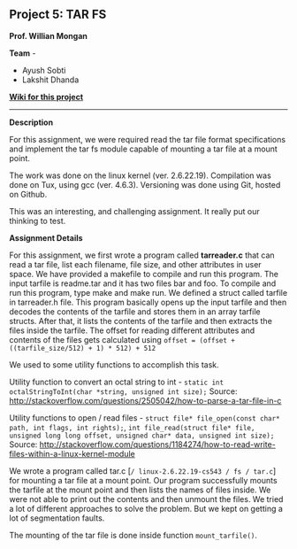 ## Project 5: TAR FS ##

**Prof. Willian Mongan**

**Team** - 
* Ayush Sobti  
* Lakshit Dhanda

[**Wiki for this project**](https://github.com/xbonez/CS-370/wiki/Project-5)

-----
**Description**

For this assignment, we were required read the tar file format specifications and implement the tar fs module capable of mounting a tar file at a mount point.

The work was done on the linux kernel (ver. 2.6.22.19). Compilation was done on Tux, using gcc (ver. 4.6.3). Versioning was done using Git, hosted on Github.

This was an interesting, and challenging assignment. It really put our thinking to test.

**Assignment Details**

For this assignment, we first wrote a program called **tarreader.c** that can read a tar file, list each filename, file size, and other attributes in user space. We have provided a makefile to compile and run this program. The input tarfile is readme.tar and it has two files bar and foo. To compile and run this program, type make and make run. 
We defined a struct called tarfile in tarreader.h file. This program basically opens up the input tarfile and then decodes the contents of the tarfile and stores them in an array tarfile structs. After that, it lists the contents of the tarfile and then extracts the files inside the tarfile. 
The offset for reading different attributes and contents of the files gets calculated using `offset = (offset + ((tarfile_size/512) + 1) * 512) + 512`

We used to some utility functions to accomplish this task.

Utility function to convert an octal string to int - `static int octalStringToInt(char *string, unsigned int size);` 
Source: http://stackoverflow.com/questions/2505042/how-to-parse-a-tar-file-in-c

Utility functions to open / read files - `struct file* file_open(const char* path, int flags, int rights);`, 
`int file_read(struct file* file, unsigned long long offset, unsigned char* data, unsigned int size);` 
Source: http://stackoverflow.com/questions/1184274/how-to-read-write-files-within-a-linux-kernel-module

We wrote a program called tar.c [`/ linux-2.6.22.19-cs543 / fs / tar.c`] for mounting a tar file at a mount point. Our program successfully mounts the tarfile at the mount point and then lists the names of files inside. We were not able to print out the contents and then unmount the files. We tried a lot of different approaches to solve the problem. But we kept on getting a lot of segmentation faults. 

The mounting of the tar file is done inside function `mount_tarfile()`.  
